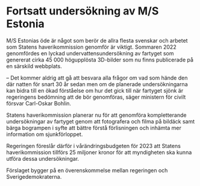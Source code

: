 # Fortsatt undersökning av M/S Estonia

M/S Estonias öde är något som berör de allra flesta svenskar och arbetet som Statens haverikommission genomför är viktigt. Sommaren 2022 genomfördes en lyckad undervattensundersökning av fartyget som genererat cirka 45 000 högupplösta 3D-bilder som nu finns publicerade på en särskild webbplats.

– Det kommer aldrig att gå att besvara alla frågor om vad som hände den där natten för snart 30 år sedan men om de planerade undersökningarna kan bidra till en ökad förståelse om hur det gick till när fartyget sjönk är regeringens bedömning att de bör genomföras, säger ministern för civilt försvar Carl-Oskar Bohlin.

Statens haverikommission planerar nu för att genomföra kompletterande undersökningar av fartyget genom att fotografera och filma på bildäck samt bärga bogrampen i syfte att bättre förstå förlisningen och inhämta mer information om sjunkförloppet.

Regeringen föreslår därför i vårändringsbudgeten för 2023 att Statens haverikommission tillförs 25 miljoner kronor för att myndigheten ska kunna utföra dessa undersökningar.

Förslaget bygger på en överenskommelse mellan regeringen och Sverigedemokraterna.
